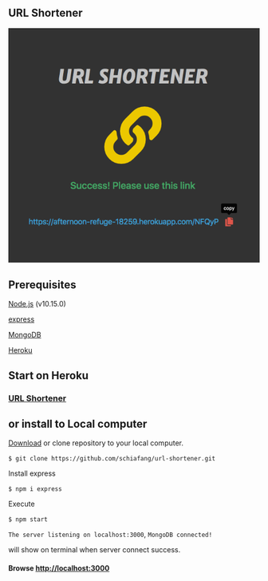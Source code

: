 ## URL Shortener

![index](/public/images/index.png)

## Prerequisites
[Node.js](https://nodejs.org/en/) (v10.15.0)

[express](https://expressjs.com/)

[MongoDB](https://www.mongodb.com/)

[Heroku](https://dashboard.heroku.com/)

## Start on Heroku

### [URL Shortener](https://secret-brushlands-56466.herokuapp.com/)

## or install to Local computer

[Download](https://github.com/schiafang/url-shortener/archive/master.zip) or clone repository to your local computer.
```
$ git clone https://github.com/schiafang/url-shortener.git
```
Install express
```
$ npm i express
```

Execute
```
$ npm start
```

`The server listening on localhost:3000`, `MongoDB connected!`

will show on terminal when server connect success.

#### Browse [http://localhost:3000](http://localhost:3000) 